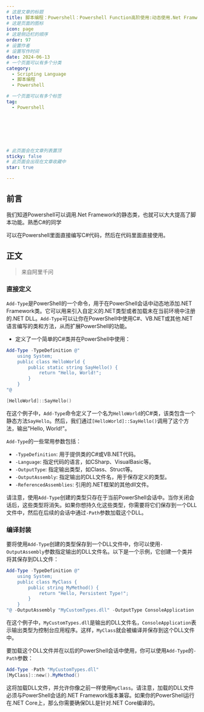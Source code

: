 ```yaml
---
# 这是文章的标题
title: 脚本编程：Powershell：Powershell Function高阶使用:动态使用.Net Framwork类库（1）
# 这是页面的图标
icon: page
# 这是侧边栏的顺序
order: 97
# 设置作者
# 设置写作时间
date: 2024-06-13
# 一个页面可以有多个分类
category:
  - Scripting Language
  - 脚本编程
  - Powershell

# 一个页面可以有多个标签
tag:
  - Powershell



  



# 此页面会在文章列表置顶
sticky: false
# 此页面会出现在文章收藏中
star: true

---
```


## 前言

我们知道Powershell可以调用.Net Framework的静态类，也就可以大大提高了脚本功能。熟悉C#的同学

可以在Powershell里面直接编写C#代码，然后在代码里面直接使用。

## 正文

>来自阿里千问

### 直接定义

`Add-Type`是PowerShell的一个命令，用于在PowerShell会话中动态地添加.NET Framework类。它可以用来引入自定义的.NET类型或者加载未在当前环境中注册的.NET DLL。`Add-Type`可以让你在PowerShell中使用C#、VB.NET或其他.NET语言编写的类和方法，从而扩展PowerShell的功能。

- 定义了一个简单的C#类并在PowerShell中使用：

```powershell
Add-Type -TypeDefinition @"
    using System;
    public class HelloWorld {
        public static string SayHello() {
            return "Hello, World!";
        }
    }
"@

[HelloWorld]::SayHello()
```

在这个例子中，`Add-Type`命令定义了一个名为`HelloWorld`的C#类，该类包含一个静态方法`SayHello`。然后，我们通过`[HelloWorld]::SayHello()`调用了这个方法，输出"Hello, World!"。

`Add-Type`的一些常用参数包括：

- `-TypeDefinition`: 用于提供类的C#或VB.NET代码。
- `-Language`: 指定代码的语言，如CSharp、VisualBasic等。
- `-OutputType`: 指定输出类型，如Class、Struct等。
- `-OutputAssembly`: 指定输出的DLL文件名，用于保存定义的类型。
- `-ReferencedAssemblies`: 引用的.NET框架的其他dll文件。

请注意，使用`Add-Type`创建的类型只存在于当前PowerShell会话中。当你关闭会话后，这些类型将消失。如果你想持久化这些类型，你需要将它们保存到一个DLL文件中，然后在后续的会话中通过`-Path`参数加载这个DLL。

### 编译封装

要将使用`Add-Type`创建的类型保存到一个DLL文件中，你可以使用`-OutputAssembly`参数指定输出的DLL文件名。以下是一个示例，它创建一个类并将其保存到DLL文件：

```powershell
Add-Type -TypeDefinition @"
    using System;
    public class MyClass {
        public string MyMethod() {
            return "Hello, Persistent Type!";
        }
    }
"@ -OutputAssembly "MyCustomTypes.dll" -OutputType ConsoleApplication
```

在这个例子中，`MyCustomTypes.dll`是输出的DLL文件名，`ConsoleApplication`表示输出类型为控制台应用程序。这样，`MyClass`就会被编译并保存到这个DLL文件中。

要加载这个DLL文件并在以后的PowerShell会话中使用，你可以使用`Add-Type`的`-Path`参数：

```powershell
Add-Type -Path "MyCustomTypes.dll"
[MyClass]::new().MyMethod()
```

这将加载DLL文件，并允许你像之前一样使用`MyClass`。请注意，加载的DLL文件必须与PowerShell会话的.NET Framework版本兼容。如果你的PowerShell运行在.NET Core上，那么你需要确保DLL是针对.NET Core编译的。